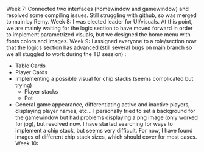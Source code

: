 Week 7: Connected two interfaces (homewindow and gamewindow) and resolved some compiling issues. Still struggling with github, so was merged to main by Remy.
Week 8: I was elected leader for UI/visuals. At this point, we are mainly waiting for the logic section to have moved forward in order to implement parametrized visuals, but we designed the home menu with fonts colors and images.
Week 9: I assigned everyone to a role/section now that the logics section has advanced (still several bugs on main branch so we all stuggled to work during the TD session) :
  - Table Cards
  - Player Cards
  - Implementing a possible visual for chip stacks (seems complicated but trying)
      - Player stacks
      - Pot
  - General game appearance, differentiating active and inactive players, displaying player names, etc...
  I personally tried to set a background for the gamewindow but had problems displaying a png image (only worked for jpg), but resolved now. I have started searching for ways to 
  implement a chip stack, but seems very difficult. For now, I have found images of different chip stack sizes, which should cover for most cases.
Week 10:
